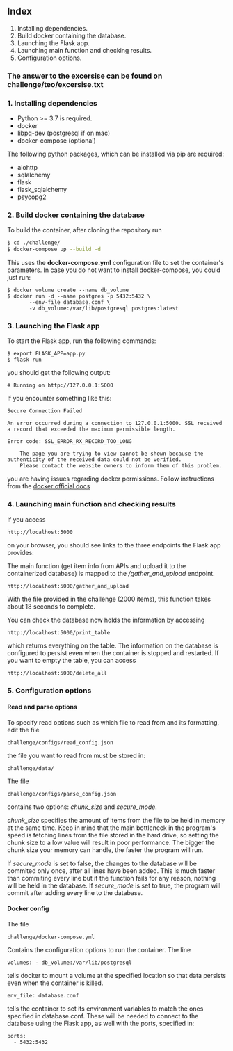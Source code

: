 ## Index
1. Installing dependencies.
2. Build docker containing the database.
3. Launching the Flask app.
4. Launching main function and checking results.
5. Configuration options.

### The answer to the excersise can be found on challenge/teo/excersise.txt

### 1. Installing dependencies

* Python >= 3.7 is required.
* docker
* libpq-dev (postgresql if on mac)
* docker-compose (optional)
	

The following python packages, which can be installed via pip are required:

* aiohttp
* sqlalchemy
* flask
* flask\_sqlalchemy
* psycopg2

### 2. Build docker containing the database
To build the container, after cloning the repository run
```sh
$ cd ./challenge/
$ docker-compose up --build -d
```
This uses the **docker-compose.yml** configuration file to set the container's parameters.
In case you do not want to install docker-compose, you could just run:
```
$ docker volume create --name db_volume
$ docker run -d --name postgres -p 5432:5432 \
	   --env-file database.conf \
	   -v db_volume:/var/lib/postgresql postgres:latest
```
### 3. Launching the Flask app
To start the Flask app, run the following commands:
```
$ export FLASK_APP=app.py
$ flask run
```
you should get the following output:
```	
# Running on http://127.0.0.1:5000
```
If you encounter something like this:
```
Secure Connection Failed

An error occurred during a connection to 127.0.0.1:5000. SSL received a record that exceeded the maximum permissible length.

Error code: SSL_ERROR_RX_RECORD_TOO_LONG

    The page you are trying to view cannot be shown because the authenticity of the received data could not be verified.
    Please contact the website owners to inform them of this problem.
```
you are having issues regarding docker permissions. Follow instructions from the [docker official docs](https://docs.docker.com/engine/install/linux-postinstall/)

### 4. Launching main function and checking results

If you access
```
http://localhost:5000
```
on your browser, you should see links to the three endpoints the Flask app provides:

The main function (get item info from APIs and upload it to the containerized database) is mapped to the _/gather_and_upload_ endpoint.
```
http://localhost:5000/gather_and_upload
```
With the file provided in the challenge (2000 items), this function takes about 18 seconds to complete.

You can check the database now holds the information by accessing 

```
http://localhost:5000/print_table
```

which returns everything on the table.
The information on the database is configured to persist even when the container is stopped and restarted. If you want to empty the table, you can access
```
http://localhost:5000/delete_all
```
### 5. Configuration options

#### Read and parse options
To specify read options such as which file to read from and its formatting, edit the file
```
challenge/configs/read_config.json
```
the file you want to read from must be stored in:
```
challenge/data/
```

The file
```
challenge/configs/parse_config.json
```
contains two options: _chunk\_size_ and _secure\_mode_. 

_chunk\_size_ specifies the amount of items from the file to be held in memory at the same time.
Keep in mind that the main bottleneck in the program's speed is fetching lines from the file stored in the hard drive, so setting the chunk size to a low value will result in poor performance. The bigger the chunk size your memory can handle, the faster the program will run.

If _secure\_mode_ is set to false, the changes to the database will be commited only once, after all lines have been added. This is much faster than commiting every line but if the function fails for any reason, nothing will be held in the database.
If _secure\_mode_ is set to true, the program will commit after adding every line to the database. 

#### Docker config
The file
```
challenge/docker-compose.yml
```
Contains the configuration options to run the container. The line
```
volumes: - db_volume:/var/lib/postgresql
```
tells docker to mount a volume at the specified location so that data persists even when the container is killed.
```
env_file: database.conf
```
tells the container to set its environment variables to match the ones specified in database.conf. These will be needed to connect to the database using the Flask app, as well with the ports, specified in:
```
ports:
  - 5432:5432
```

